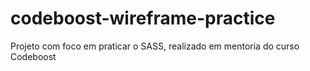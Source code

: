 # codeboost-wireframe-practice
 Projeto com foco em praticar o SASS, realizado em mentoria do curso Codeboost
